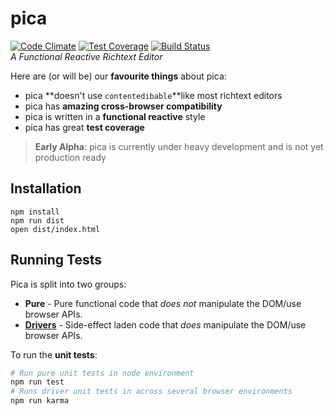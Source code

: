 # pica


[![Code Climate](https://codeclimate.com/github/jameslawson/pica/badges/gpa.svg)](https://codeclimate.com/github/jameslawson/pica)
[![Test Coverage](https://codeclimate.com/github/jameslawson/pica/badges/coverage.svg)](https://codeclimate.com/github/jameslawson/pica/coverage)
[![Build Status](https://travis-ci.org/jameslawson/pica.svg?branch=master)](https://travis-ci.org/jameslawson/pica)    
*A Functional Reactive Richtext Editor*

Here are (or will be) our **favourite things** about pica:
- pica **doesn't use `contentedibable`**like most richtext editors 
- pica has **amazing cross-browser compatibility** 
- pica is written in a **functional reactive** style
- pica has great **test coverage**

> **Early Alpha**: pica is currently under heavy development and is not yet production ready

## Installation

```
npm install
npm run dist
open dist/index.html
```

## Running Tests

Pica is split into two groups:
- **Pure** - Pure functional code that *does not* manipulate the DOM/use browser APIs.
- [**Drivers**](http://cycle.js.org/drivers.html) - Side-effect laden code that *does* manipulate the DOM/use browser APIs.

To run the **unit tests**:
```bash
# Run pure unit tests in node environment
npm run test
# Runs driver unit tests in across several browser environments
npm run karma
```
